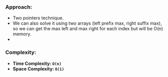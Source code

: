 ### Approach:
- Two pointers technique.
- We can also solve it using two arrays (left prefix max, right suffix max), so we can get the max left and max right for each index but will be O(n) memory.
-
### Complexity:
- **Time Complexity: `O(n)`**
- **Space Complexity: `O(1)`**